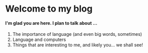 # Welcome to my blog

#### I'm glad you are here. I plan to talk about ...

 1. The importance of language (and even big words, sometimes)
 1. Language and computers
 1. Things that are interesting to me, and likely you... we shall see!
